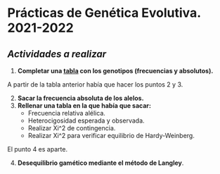 # **Prácticas de Genética Evolutiva. 2021-2022**


## ***Actividades a realizar***

1) **Completar una [tabla](https://github.com/Juankkar/cuarto_carrera/blob/main/GEVO/practicas_gevo.csv) con los genotipos (frecuencias y absolutos).**

A partir de la tabla anterior había que hacer los puntos 2 y 3.

2) **Sacar la frecuencia absoluta de los alelos.**
3) **Rellenar una tabla en la que había que sacar:**
    - Frecuencia relativa alélica.
    - Heterocigosidad esperada y observada.
    - Realizar Xi^2 de contingencia.
    - Realizar Xi^2 para verificar equilibrio de Hardy-Weinberg.

El punto 4 es aparte. 

4) **Desequilibrio gamético mediante el método de Langley**.
